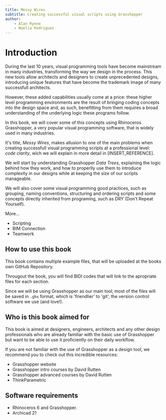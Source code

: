 ```yaml
---
title: Messy Wires
subtitle: Creating successful visual scripts using Grasshopper
author:
    - Alan Rynne
    - Noelia Rodriguez
---
```


# Introduction

<!-- Este capítulo lo veo más como un PROLOGO (como una combinación entre Stage of the art + Abstract)-->

During the last 10 years, visual programming tools have become mainstream in many industries, transforming the way we design in the process.
This new tools allow architects and designers to create unprecedented designs, introducing unique features that have become the trademark image of many successfull architects.

However, these added capabilities usually come at a price: these higher level programming environments are the result of bringing coding concepts into the design space and, as such, benefitting from them requires a broad understanding of the underlying logic these programs follow.

In this book, we will cover some of this concepts using Rhinoceros Grasshopper, a very popular visual programming software, that is widely used in many industries.

It's title, *Messy Wires*, makes allusion to one of the main problems when creating successfull visual programming scripts at a professional level: *code clarity*, wich we will explain in more detail in [INSERT_REFERENCE].

We will start by understanding Grasshopper *Data Trees*, explaining the logic behind how they work, and how to properlly use them to introduce complexity in our designs while at keeping the size of our scripts manageable.

We will also cover some visual programming good practices, such as grouping, naming conventions, structuring and ordering scripts and some concepts directly inherited from programing, such as DRY (Don't Repeat Yourself).

More...

* Scripting
* BIM Connection
* Teamwork

## How to use this book

This book contains multiple example files, that will be uploaded at the books own GitHub Repository.

Througout the book, you will find BIDI codes that will link to the apropriate files for each section.

Since we will be using Grasshopper as our main tool, most of the files will be saved in `.ghx` format, which is 'friendlier' to 'git', the version control software we use (and love!).

## Who is this book aimed for

This book is aimed at designers, engineers, architects and any other design professionals who are already familiar with the basic use of Grasshopper but want to be able to use it proficiently on their daily workflow.

If you are not familiar with the use of Grasshopper as a design tool, we recommend you to check out this incredible resources:

* Grasshopper website
* Grasshopper intro courses by David Rutten
* Grasshopper advanced courses by David Rutten
* ThinkParametric

## Software requirements

* Rhinoceros 6 and Grasshopper.
* Archicad 21

